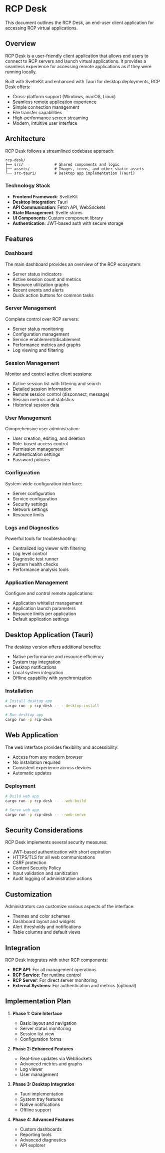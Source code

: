 # RCP Desk

This document outlines the RCP Desk, an end-user client application for accessing RCP virtual applications.

## Overview

RCP Desk is a user-friendly client application that allows end users to connect to RCP servers and launch virtual applications. It provides a seamless experience for accessing remote applications as if they were running locally.

Built with SvelteKit and enhanced with Tauri for desktop deployments, RCP Desk offers:

- Cross-platform support (Windows, macOS, Linux)
- Seamless remote application experience
- Simple connection management
- File transfer capabilities
- High-performance screen streaming
- Modern, intuitive user interface

## Architecture

RCP Desk follows a streamlined codebase approach:

```
rcp-desk/
├── src/              # Shared components and logic
├── assets/           # Images, icons, and other static assets
└── src-tauri/        # Desktop app implementation (Tauri)
```

### Technology Stack

- **Frontend Framework**: SvelteKit
- **Desktop Integration**: Tauri
- **API Communication**: Fetch API, WebSockets
- **State Management**: Svelte stores
- **UI Components**: Custom component library
- **Authentication**: JWT-based auth with secure storage

## Features

### Dashboard

The main dashboard provides an overview of the RCP ecosystem:

- Server status indicators
- Active session count and metrics
- Resource utilization graphs
- Recent events and alerts
- Quick action buttons for common tasks

### Server Management

Complete control over RCP servers:

- Server status monitoring
- Configuration management
- Service enablement/disablement
- Performance metrics and graphs
- Log viewing and filtering

### Session Management

Monitor and control active client sessions:

- Active session list with filtering and search
- Detailed session information
- Remote session control (disconnect, message)
- Session metrics and statistics
- Historical session data

### User Management

Comprehensive user administration:

- User creation, editing, and deletion
- Role-based access control
- Permission management
- Authentication settings
- Password policies

### Configuration

System-wide configuration interface:

- Server configuration
- Service configuration
- Security settings
- Network settings
- Resource limits

### Logs and Diagnostics

Powerful tools for troubleshooting:

- Centralized log viewer with filtering
- Log level control
- Diagnostic test runner
- System health checks
- Performance analysis tools

### Application Management

Configure and control remote applications:

- Application whitelist management
- Application launch parameters
- Resource limits per application
- Default application settings

## Desktop Application (Tauri)

The desktop version offers additional benefits:

- Native performance and resource efficiency
- System tray integration
- Desktop notifications
- Local system integration
- Offline capability with synchronization

### Installation

```bash
# Install desktop app
cargo run -p rcp-desk -- --desktop-install

# Run desktop app
cargo run -p rcp-desk
```

## Web Application

The web interface provides flexibility and accessibility:

- Access from any modern browser
- No installation required
- Consistent experience across devices
- Automatic updates

### Deployment

```bash
# Build web app
cargo run -p rcp-desk -- --web-build

# Serve web app
cargo run -p rcp-desk -- --web-serve
```

## Security Considerations

RCP Desk implements several security measures:

- JWT-based authentication with short expiration
- HTTPS/TLS for all web communications
- CSRF protection
- Content Security Policy
- Input validation and sanitization
- Audit logging of administrative actions

## Customization

Administrators can customize various aspects of the interface:

- Themes and color schemes
- Dashboard layout and widgets
- Alert thresholds and notifications
- Table columns and default views

## Integration

RCP Desk integrates with other RCP components:

- **RCP API**: For all management operations
- **RCP Service**: For runtime control
- **RCP Server**: For direct server monitoring
- **External Systems**: For authentication and metrics (optional)

## Implementation Plan

1. **Phase 1: Core Interface**
   - Basic layout and navigation
   - Server status monitoring
   - Session list view
   - Configuration forms

2. **Phase 2: Enhanced Features**
   - Real-time updates via WebSockets
   - Advanced metrics and graphs
   - Log viewer
   - User management

3. **Phase 3: Desktop Integration**
   - Tauri implementation
   - System tray features
   - Native notifications
   - Offline support

4. **Phase 4: Advanced Features**
   - Custom dashboards
   - Reporting tools
   - Advanced diagnostics
   - API explorer